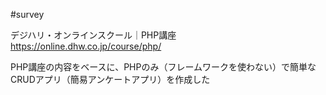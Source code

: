 #survey

デジハリ・オンラインスクール｜PHP講座
https://online.dhw.co.jp/course/php/

PHP講座の内容をベースに、PHPのみ（フレームワークを使わない）で簡単なCRUDアプリ（簡易アンケートアプリ）を作成した 
 
 
